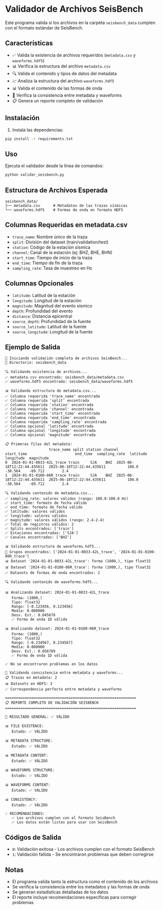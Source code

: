 # Validador de Archivos SeisBench

Este programa valida si los archivos en la carpeta `seisbench_data` cumplen con el formato estándar de SeisBench.

## Características

- ✅ Valida la existencia de archivos requeridos (`metadata.csv` y `waveforms.hdf5`)
- 📊 Verifica la estructura del archivo `metadata.csv`
- 🔍 Valida el contenido y tipos de datos del metadata
- 📈 Analiza la estructura del archivo `waveforms.hdf5`
- 📊 Valida el contenido de las formas de onda
- 🔗 Verifica la consistencia entre metadata y waveforms
- 📋 Genera un reporte completo de validación

## Instalación

1. Instala las dependencias:

```bash
pip install -r requirements.txt
```

## Uso

Ejecuta el validador desde la línea de comandos:

```bash
python validar_seisbench.py
```

## Estructura de Archivos Esperada

```
seisbench_data/
├── metadata.csv      # Metadatos de las trazas sísmicas
└── waveforms.hdf5    # Formas de onda en formato HDF5
```

## Columnas Requeridas en metadata.csv

- `trace_name`: Nombre único de la traza
- `split`: División del dataset (train/validation/test)
- `station`: Código de la estación sísmica
- `channel`: Canal de la estación (ej: BHZ, BHE, BHN)
- `start_time`: Tiempo de inicio de la traza
- `end_time`: Tiempo de fin de la traza
- `sampling_rate`: Tasa de muestreo en Hz

## Columnas Opcionales

- `latitude`: Latitud de la estación
- `longitude`: Longitud de la estación
- `magnitude`: Magnitud del evento sísmico
- `depth`: Profundidad del evento
- `distance`: Distancia epicentral
- `source_depth`: Profundidad de la fuente
- `source_latitude`: Latitud de la fuente
- `source_longitude`: Longitud de la fuente

## Ejemplo de Salida

```
🚀 Iniciando validación completa de archivos SeisBench...
📁 Directorio: seisbench_data

🔍 Validando existencia de archivos...
✅ metadata.csv encontrado: seisbench_data/metadata.csv
✅ waveforms.hdf5 encontrado: seisbench_data/waveforms.hdf5

📊 Validando estructura de metadata.csv...
✅ Columna requerida 'trace_name' encontrada
✅ Columna requerida 'split' encontrada
✅ Columna requerida 'station' encontrada
✅ Columna requerida 'channel' encontrada
✅ Columna requerida 'start_time' encontrada
✅ Columna requerida 'end_time' encontrada
✅ Columna requerida 'sampling_rate' encontrada
✅ Columna opcional 'latitude' encontrada
✅ Columna opcional 'longitude' encontrada
✅ Columna opcional 'magnitude' encontrada

📋 Primeras filas del metadata:
                    trace_name split station channel                    start_time                      end_time  sampling_rate  latitude  longitude  magnitude
0  2024-01-01-0033-42L_trace train     SJA    BHZ  2025-06-18T12:22:44.435611  2025-06-18T12:22:44.435611          100.0   -30.564    -69.712        2.4
1  2024-01-01-0100-06R_trace train     SJA    BHZ  2025-06-18T12:22:44.435611  2025-06-18T12:22:44.435611          100.0   -30.564    -69.712        2.4

🔍 Validando contenido de metadata.csv...
✅ sampling_rate: valores válidos (rango: 100.0-100.0 Hz)
✅ start_time: formato de fecha válido
✅ end_time: formato de fecha válido
✅ latitude: valores válidos
✅ longitude: valores válidos
✅ magnitude: valores válidos (rango: 2.4-2.4)
✅ Total de registros válidos: 2
✅ Splits encontrados: ['train']
✅ Estaciones encontradas: ['SJA']
✅ Canales encontrados: ['BHZ']

📊 Validando estructura de waveforms.hdf5...
📁 Grupos encontrados: ['2024-01-01-0033-42L_trace', '2024-01-01-0100-06R_trace']
📊 Dataset '2024-01-01-0033-42L_trace': forma (1000,), tipo float32
📊 Dataset '2024-01-01-0100-06R_trace': forma (1000,), tipo float32
✅ Datasets de formas de onda encontrados: 2

🔍 Validando contenido de waveforms.hdf5...

📊 Analizando dataset: 2024-01-01-0033-42L_trace
   Forma: (1000,)
   Tipo: float32
   Rango: [-0.123456, 0.123456]
   Media: 0.000000
   Desv. Est.: 0.045678
   ✅ Forma de onda 1D válida

📊 Analizando dataset: 2024-01-01-0100-06R_trace
   Forma: (1000,)
   Tipo: float32
   Rango: [-0.234567, 0.234567]
   Media: 0.000000
   Desv. Est.: 0.056789
   ✅ Forma de onda 1D válida

✅ No se encontraron problemas en los datos

🔗 Validando consistencia entre metadata y waveforms...
📋 Trazas en metadata: 2
📊 Datasets en HDF5: 2
✅ Correspondencia perfecta entre metadata y waveforms

============================================================
📋 REPORTE COMPLETO DE VALIDACIÓN SEISBENCH
============================================================

🎯 RESULTADO GENERAL: ✅ VÁLIDO

📊 FILE EXISTENCE:
   Estado: ✅ VÁLIDO

📊 METADATA STRUCTURE:
   Estado: ✅ VÁLIDO

📊 METADATA CONTENT:
   Estado: ✅ VÁLIDO

📊 WAVEFORMS STRUCTURE:
   Estado: ✅ VÁLIDO

📊 WAVEFORMS CONTENT:
   Estado: ✅ VÁLIDO

📊 CONSISTENCY:
   Estado: ✅ VÁLIDO

💡 RECOMENDACIONES:
   ✅ Los archivos cumplen con el formato SeisBench
   ✅ Los datos están listos para usar con SeisBench
```

## Códigos de Salida

- `0`: Validación exitosa - Los archivos cumplen con el formato SeisBench
- `1`: Validación fallida - Se encontraron problemas que deben corregirse

## Notas

- El programa valida tanto la estructura como el contenido de los archivos
- Se verifica la consistencia entre los metadatos y las formas de onda
- Se generan estadísticas detalladas de los datos
- El reporte incluye recomendaciones específicas para corregir problemas
